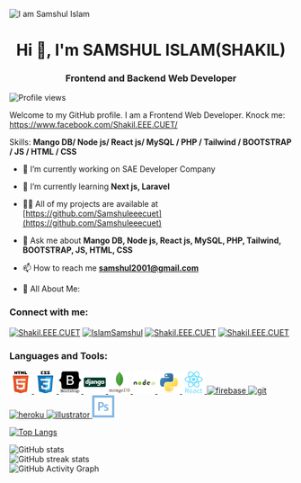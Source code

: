 ![I am Samshul Islam](https://github.com/Samshuleeecuet/samshulislam/blob/main/IMG20220118130419.jpg)


<h1 align="center">Hi 👋, I'm SAMSHUL ISLAM(SHAKIL)</h1>
<h3 align="center">Frontend and Backend Web Developer</h3>

![Profile views](https://gpvc.arturio.dev/Samshuleeecuet) 

Welcome to my GitHub profile. I am a Frontend Web Developer. 
Knock me: https://www.facebook.com/Shakil.EEE.CUET/

Skills: **Mango DB/ Node js/ React js/ MySQL / PHP / Tailwind / BOOTSTRAP / JS / HTML / CSS**
 

- 🔭 I’m currently working on SAE Developer Company

- 🌱 I’m currently learning **Next js, Laravel**

- 👨‍💻 All of my projects are available at [https://github.com/Samshuleeecuet](https://github.com/Samshuleeecuet)


- 💬 Ask me about **Mango DB, Node js, React js, MySQL, PHP, Tailwind, BOOTSTRAP, JS, HTML, CSS**

- 📫 How to reach me **samshul2001@gmail.com**

- 📄 All About Me:

<h3 align="left">Connect with me:</h3>
<p align="left">
<a href="https://www.facebook.com/Shakil.EEE.CUET/" target="blank"><img align="center" src="https://raw.githubusercontent.com/rahuldkjain/github-profile-readme-generator/master/src/images/icons/Social/facebook.svg" alt="Shakil.EEE.CUET" height="30" width="40" /></a>
<a href="https://twitter.com/IslamSamshul" target="blank"><img align="center" src="https://raw.githubusercontent.com/rahuldkjain/github-profile-readme-generator/master/src/images/icons/Social/twitter.svg" alt="IslamSamshul" height="30" width="40" /></a>
<a href="https://www.linkedin.com/in/shakileeecuet" target="blank"><img align="center" src="https://raw.githubusercontent.com/rahuldkjain/github-profile-readme-generator/master/src/images/icons/Social/linked-in-alt.svg" alt="Shakil.EEE.CUET" height="30" width="40" /></a>
<a href="https://www.instagram.com/samshul_islam/" target="blank"><img align="center" src="https://raw.githubusercontent.com/rahuldkjain/github-profile-readme-generator/master/src/images/icons/Social/instagram.svg" alt="Shakil.EEE.CUET" height="30" width="40" /></a>
</p>

<h3 align="left">Languages and Tools:</h3>
<p align="left"> 
<a href="https://www.w3.org/html/" target="_blank"> <img src="https://raw.githubusercontent.com/devicons/devicon/master/icons/html5/html5-original-wordmark.svg" alt="html5" width="40" height="40"/> </a> 
<a href="https://www.w3schools.com/css/" target="_blank"> <img src="https://raw.githubusercontent.com/devicons/devicon/master/icons/css3/css3-original-wordmark.svg" alt="css3" width="40" height="40"/> </a>
<a href="https://getbootstrap.com" target="_blank"> <img src="https://raw.githubusercontent.com/devicons/devicon/master/icons/bootstrap/bootstrap-plain-wordmark.svg" alt="bootstrap" width="40" height="40"/> </a> 
<a href="https://www.djangoproject.com/" target="_blank"> <img src="https://raw.githubusercontent.com/devicons/devicon/master/icons/django/django-original.svg" alt="django" width="40" height="40"/> </a> 
<a href="https://www.mongodb.com/" target="_blank"> <img src="https://raw.githubusercontent.com/devicons/devicon/master/icons/mongodb/mongodb-original-wordmark.svg" alt="mongodb" width="40" height="40"/> </a> 
<a href="https://nodejs.org" target="_blank"> <img src="https://raw.githubusercontent.com/devicons/devicon/master/icons/nodejs/nodejs-original-wordmark.svg" alt="nodejs" width="40" height="40"/> </a>
<a href="https://www.python.org" target="_blank"> <img src="https://raw.githubusercontent.com/devicons/devicon/master/icons/python/python-original.svg" alt="python" width="40" height="40"/> </a> 
<a href="https://reactjs.org/" target="_blank"> <img src="https://raw.githubusercontent.com/devicons/devicon/master/icons/react/react-original-wordmark.svg" alt="react" width="40" height="40"/> </a> 
<a href="https://firebase.google.com/" target="_blank"> <img src="https://www.vectorlogo.zone/logos/firebase/firebase-icon.svg" alt="firebase" width="40" height="40"/> </a> 
<a href="https://git-scm.com/" target="_blank"> <img src="https://www.vectorlogo.zone/logos/git-scm/git-scm-icon.svg" alt="git" width="40" height="40"/> </a> 
<a href="https://heroku.com" target="_blank"> <img src="https://www.vectorlogo.zone/logos/heroku/heroku-icon.svg" alt="heroku" width="40" height="40"/> </a> 
<a href="https://www.adobe.com/in/products/illustrator.html" target="_blank"> <img src="https://www.vectorlogo.zone/logos/adobe_illustrator/adobe_illustrator-icon.svg" alt="illustrator" width="40" height="40"/> </a> 
<a href="https://www.photoshop.com/en" target="_blank"> <img src="https://raw.githubusercontent.com/devicons/devicon/master/icons/photoshop/photoshop-line.svg" alt="photoshop" width="40" height="40"/> </a> 
</p>

[![Top Langs](https://github-readme-stats.vercel.app/api/top-langs/?username=Samshuleeecuet)](https://github.com/anuraghazra/github-readme-stats)

![GitHub stats](https://github-readme-stats.vercel.app/api?username=Samshuleeecuet&show_icons=true)  
![GitHub streak stats](https://github-readme-streak-stats.herokuapp.com/?user=Samshuleeecuet)  
![GitHub Activity Graph](https://activity-graph.herokuapp.com/graph?username=Samshuleeecuet)  
